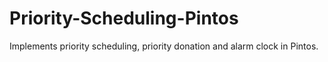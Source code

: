 # Priority-Scheduling-Pintos
Implements priority scheduling, priority donation and alarm clock in Pintos.
